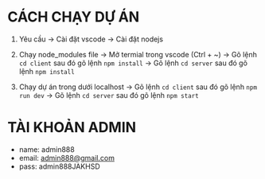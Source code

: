 # CÁCH CHẠY DỰ ÁN

1. Yêu cầu
   -> Cài đặt vscode
   -> Cài đặt nodejs

2. Chạy node_modules file
   -> Mở termial trong vscode (Ctrl + ~)
   -> Gõ lệnh `cd client` sau đó gõ lệnh `npm install`
   -> Gõ lệnh `cd server` sau đó gõ lệnh `npm install`

3. Chạy dự án trong dưới localhost
   -> Gõ lệnh `cd client` sau đó gõ lệnh `npm run dev`
   -> Gõ lệnh `cd server` sau đó gõ lệnh `npm start`

# TÀI KHOẢN ADMIN

- name: admin888
- email: admin888@gmail.com
- pass: admin888JAKHSD
